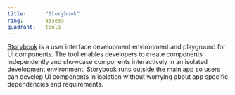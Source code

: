 ```yaml
---
title:      "Storybook"
ring:       assess
quadrant:   tools
---
```


[Storybook](https://storybook.js.org/) is a user interface development environment and playground for UI components. The tool enables developers to create components independently and showcase components interactively in an isolated development environment.
Storybook runs outside the main app so users can develop UI components in isolation without worrying about app specific dependencies and requirements.
